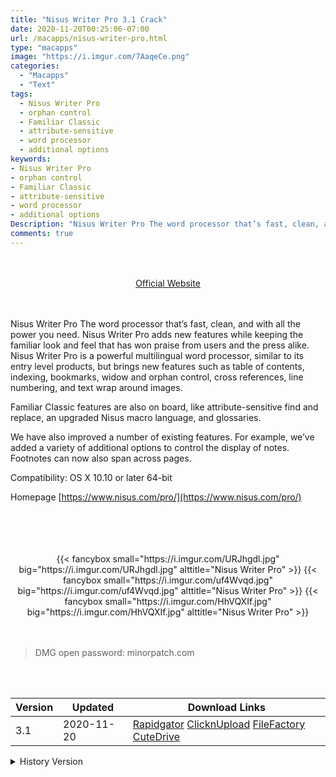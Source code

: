 ```yaml
---
title: "Nisus Writer Pro 3.1 Crack"
date: 2020-11-20T00:25:06-07:00
url: /macapps/nisus-writer-pro.html
type: "macapps"
image: "https://i.imgur.com/7AaqeCe.png"
categories:
  - "Macapps"
  - "Text"
tags:
  - Nisus Writer Pro
  - orphan control
  - Familiar Classic
  - attribute-sensitive
  - word processor
  - additional options
keywords:
- Nisus Writer Pro
- orphan control
- Familiar Classic
- attribute-sensitive
- word processor
- additional options
Description: "Nisus Writer Pro The word processor that’s fast, clean, and with all the power you need. Nisus Writer Pro adds new features while keeping the familiar look and feel that has won praise from users and the press alike"
comments: true
---
```


<br/>
<br/>
<center>
<a href="https://www.nisus.com/pro/" target="blank"><div class="border px-4 border-blue-500 rounded-lg transition duration-500 
    ease-in-out w-48 text-lg text-blue-500 text-center hover:bg-blue-500 hover:text-white">
  Official Website 
</div></a>
</center>
<br/>
<br/>

Nisus Writer Pro The word processor that’s fast, clean, and with all the power you need. Nisus Writer Pro adds new features while keeping the familiar look and feel that has won praise from users and the press alike. Nisus Writer Pro is a powerful multilingual word processor, similar to its entry level products, but brings new features such as table of contents, indexing, bookmarks, widow and orphan control, cross references, line numbering, and text wrap around images.

Familiar Classic features are also on board, like attribute-sensitive find and replace, an upgraded Nisus macro language, and glossaries.

We have also improved a number of existing features. For example, we’ve added a variety of additional options to control the display of notes. Footnotes can now also span across pages.

Compatibility: OS X 10.10 or later 64-bit

Homepage [https://www.nisus.com/pro/](https://www.nisus.com/pro/)

<br/>
<br/>
<script async src="https://pagead2.googlesyndication.com/pagead/js/adsbygoogle.js"></script>
<ins class="adsbygoogle"
     style="display:block; text-align:center;"
     data-ad-layout="in-article"
     data-ad-format="fluid"
     data-ad-client="ca-pub-8746275014476192"
     data-ad-slot="5144997159"></ins>
<script>
     (adsbygoogle = window.adsbygoogle || []).push({});
</script>
<br/>
<br/>


<center>

<div class="w-full grid grid-cols-3 flex gap-2">
{{< fancybox small="https://i.imgur.com/URJhgdl.jpg" big="https://i.imgur.com/URJhgdl.jpg" alttitle="Nisus Writer Pro" >}}
{{< fancybox small="https://i.imgur.com/uf4Wvqd.jpg" big="https://i.imgur.com/uf4Wvqd.jpg" alttitle="Nisus Writer Pro" >}}
{{< fancybox small="https://i.imgur.com/HhVQXIf.jpg" big="https://i.imgur.com/HhVQXIf.jpg" alttitle="Nisus Writer Pro" >}}
</div>

</center>

<br/>
<br/>


> DMG open password: minorpatch.com

<br/>

<br/>
<div id="history_version" class="history_version">

| Version | Updated | Download Links |
| ---- | ---- | ---- |
| 3.1 | 2020-11-20 | [Rapidgator](https://ouo.io/JdJ6hb)   [ClicknUpload](https://ouo.io/Xy1gzo)   [FileFactory](https://ouo.io/3sxFCH)   [CuteDrive](https://ouo.io/rZM4mV) |
<details>
<summary>History Version</summary>

| Version | Updated | Download Links |
| ---- | ---- | ---- |
| 3.0.4 | 2020-02-25 | [UsersCloud](https://ouo.io/X2tvSm)   [ClicknUpload](https://ouo.io/6UbhtT)   [FileFactory](https://ouo.io/vYs3DZ)   [CuteDrive](https://ouo.io/czPTASK) |
</details>

</div>
